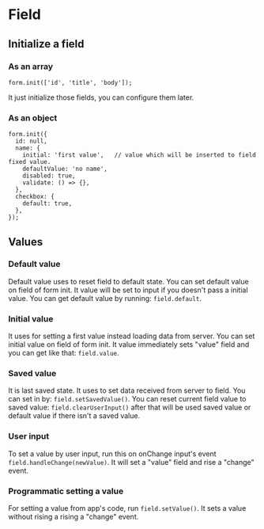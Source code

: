 # Field

## Initialize a field

### As an array

    form.init(['id', 'title', 'body']);

It just initialize those fields, you can configure them later.


### As an object

    form.init({
      id: null,
      name: {
        initial: 'first value',   // value which will be inserted to field fixed value.
        defaultValue: 'no name',
        disabled: true,
        validate: () => {},
      },
      checkbox: {
        default: true,
      },
    });


## Values

### Default value

Default value uses to reset field to default state.
You can set default value on field of form init. It value will be set to input 
if  you doesn't pass a initial value.
You can get default value by running: `field.default`.

### Initial value

It uses for setting a first value instead loading data from server.
You can set initial value on field of form init. It value immediately sets "value" field 
and you can get like that: `field.value`.

### Saved value

It is last saved state. It uses to set data received from server to field.
You can set in by: `field.setSavedValue()`.
You can reset current field value to saved value: `field.clearUserInput()`
after that will be used saved value or default value if there isn't a saved value.

### User input

To set a value by user input, run this on onChange input's event `field.handleChange(newValue)`.
It will set a "value" field and rise a "change" event.


### Programmatic setting a value

For setting a value from app's code, run `field.setValue()`. It sets a value 
without rising a rising a "change" event.
